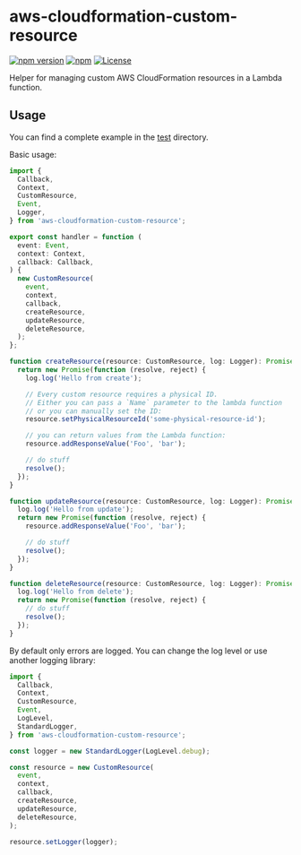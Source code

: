 # aws-cloudformation-custom-resource

[![npm version](https://badge.fury.io/js/aws-cloudformation-custom-resource.svg)][npm]
[![npm](https://img.shields.io/npm/dt/aws-cloudformation-custom-resource)][npm]
[![License](https://img.shields.io/github/license/udondan/aws-cloudformation-custom-resource)][license]

Helper for managing custom AWS CloudFormation resources in a Lambda function.

## Usage

You can find a complete example in the [test](test) directory.

Basic usage:

```typescript
import {
  Callback,
  Context,
  CustomResource,
  Event,
  Logger,
} from 'aws-cloudformation-custom-resource';

export const handler = function (
  event: Event,
  context: Context,
  callback: Callback,
) {
  new CustomResource(
    event,
    context,
    callback,
    createResource,
    updateResource,
    deleteResource,
  );
};

function createResource(resource: CustomResource, log: Logger): Promise<void> {
  return new Promise(function (resolve, reject) {
    log.log('Hello from create');

    // Every custom resource requires a physical ID.
    // Either you can pass a `Name` parameter to the lambda function
    // or you can manually set the ID:
    resource.setPhysicalResourceId('some-physical-resource-id');

    // you can return values from the Lambda function:
    resource.addResponseValue('Foo', 'bar');

    // do stuff
    resolve();
  });
}

function updateResource(resource: CustomResource, log: Logger): Promise<void> {
  log.log('Hello from update');
  return new Promise(function (resolve, reject) {
    resource.addResponseValue('Foo', 'bar');

    // do stuff
    resolve();
  });
}

function deleteResource(resource: CustomResource, log: Logger): Promise<void> {
  log.log('Hello from delete');
  return new Promise(function (resolve, reject) {
    // do stuff
    resolve();
  });
}
```

By default only errors are logged. You can change the log level or use another logging library:

```typescript
import {
  Callback,
  Context,
  CustomResource,
  Event,
  LogLevel,
  StandardLogger,
} from 'aws-cloudformation-custom-resource';

const logger = new StandardLogger(LogLevel.debug);

const resource = new CustomResource(
  event,
  context,
  callback,
  createResource,
  updateResource,
  deleteResource,
);

resource.setLogger(logger);
```

[npm]: https://www.npmjs.com/package/aws-cloudformation-custom-resource
[license]: https://github.com/udondan/aws-cloudformation-custom-resource/blob/main/LICENSE

